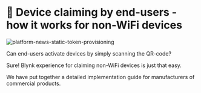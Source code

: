 # 🤳 Device claiming by end-users - how it works for non-WiFi devices
![platform-news-static-token-provisioning](https://user-images.githubusercontent.com/97158411/183614086-7e53c5df-ba47-412a-bcca-f95b9446fd85.png)

Can end-users activate devices by simply scanning the QR-code? 

Sure! Blynk experience for claiming non-WiFi devices is just that easy. 

We have put together a detailed implementation guide for manufacturers of commercial products.
